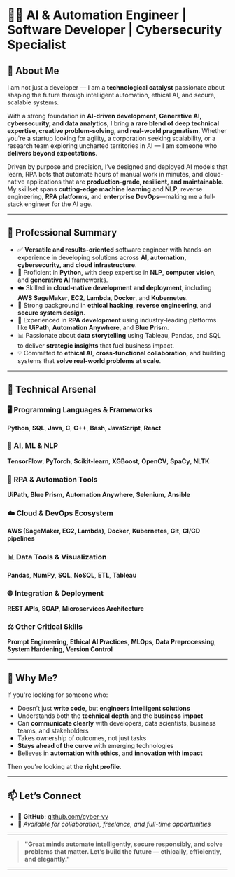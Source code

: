 # 👨‍💻 AI & Automation Engineer | Software Developer | Cybersecurity Specialist

## 🔹 About Me

I am not just a developer — I am a **technological catalyst** passionate about shaping the future through intelligent automation, ethical AI, and secure, scalable systems.

With a strong foundation in **AI-driven development, Generative AI, cybersecurity, and data analytics**, I bring **a rare blend of deep technical expertise, creative problem-solving, and real-world pragmatism**. Whether you're a startup looking for agility, a corporation seeking scalability, or a research team exploring uncharted territories in AI — I am someone who **delivers beyond expectations**.

Driven by purpose and precision, I’ve designed and deployed AI models that learn, RPA bots that automate hours of manual work in minutes, and cloud-native applications that are **production-grade, resilient, and maintainable**. My skillset spans **cutting-edge machine learning** and **NLP**, reverse engineering, **RPA platforms**, and **enterprise DevOps**—making me a full-stack engineer for the AI age.

---

## 💼 Professional Summary

* ✅ **Versatile and results-oriented** software engineer with hands-on experience in developing solutions across **AI, automation, cybersecurity, and cloud infrastructure**.
* 🚀 Proficient in **Python**, with deep expertise in **NLP**, **computer vision**, and **generative AI** frameworks.
* ☁️ Skilled in **cloud-native development and deployment**, including **AWS SageMaker**, **EC2**, **Lambda**, **Docker**, and **Kubernetes**.
* 🔐 Strong background in **ethical hacking**, **reverse engineering**, and **secure system design**.
* 🤖 Experienced in **RPA development** using industry-leading platforms like **UiPath**, **Automation Anywhere**, and **Blue Prism**.
* 📊 Passionate about **data storytelling** using Tableau, Pandas, and SQL to deliver **strategic insights** that fuel business impact.
* 💡 Committed to **ethical AI**, **cross-functional collaboration**, and building systems that **solve real-world problems at scale**.

---

## 🧠 Technical Arsenal

### 🖥️ Programming Languages & Frameworks

**Python**, **SQL**, **Java**, **C**, **C++**, **Bash**, **JavaScript**, **React**

### 🤖 AI, ML & NLP

**TensorFlow**, **PyTorch**, **Scikit-learn**, **XGBoost**, **OpenCV**, **SpaCy**, **NLTK**

### 🔁 RPA & Automation Tools

**UiPath**, **Blue Prism**, **Automation Anywhere**, **Selenium**, **Ansible**

### ☁️ Cloud & DevOps Ecosystem

**AWS (SageMaker, EC2, Lambda)**, **Docker**, **Kubernetes**, **Git**, **CI/CD pipelines**

### 📊 Data Tools & Visualization

**Pandas**, **NumPy**, **SQL**, **NoSQL**, **ETL**, **Tableau**

### 🌐 Integration & Deployment

**REST APIs**, **SOAP**, **Microservices Architecture**

### ⚖️ Other Critical Skills

**Prompt Engineering**, **Ethical AI Practices**, **MLOps**, **Data Preprocessing**, **System Hardening**, **Version Control**

---

## 🌟 Why Me?

If you're looking for someone who:

* Doesn’t just **write code**, but **engineers intelligent solutions**
* Understands both the **technical depth** and the **business impact**
* Can **communicate clearly** with developers, data scientists, business teams, and stakeholders
* Takes ownership of outcomes, not just tasks
* **Stays ahead of the curve** with emerging technologies
* Believes in **automation with ethics**, and **innovation with impact**

Then you're looking at the **right profile**.

---

## 📫 Let’s Connect

* 🔗 **GitHub**: [github.com/cyber-vv](https://github.com/cyber-vv)
* 📨 *Available for collaboration, freelance, and full-time opportunities*

---

> **"Great minds automate intelligently, secure responsibly, and solve problems that matter. Let’s build the future — ethically, efficiently, and elegantly."**

---

